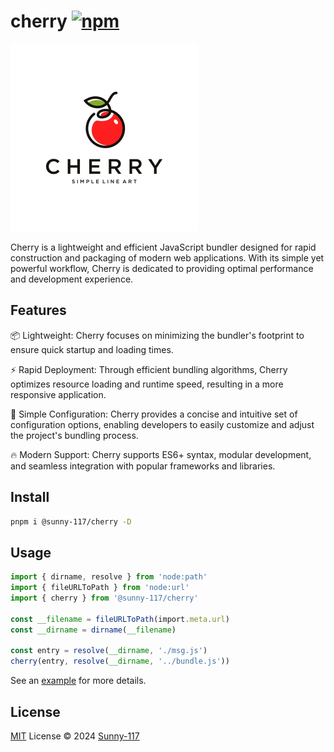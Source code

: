 # cherry [![npm](https://img.shields.io/npm/v/@sunny-117/cherry.svg)](https://npmjs.com/package/@sunny-117/cherry)

<img src="./assets/logo.webp" width="300">

Cherry is a lightweight and efficient JavaScript bundler designed for rapid construction and packaging of modern web applications. With its simple yet powerful workflow, Cherry is dedicated to providing optimal performance and development experience.

## Features

📦️ Lightweight: Cherry focuses on minimizing the bundler's footprint to ensure quick startup and loading times.

⚡️ Rapid Deployment: Through efficient bundling algorithms, Cherry optimizes resource loading and runtime speed, resulting in a more responsive application.

🔧 Simple Configuration: Cherry provides a concise and intuitive set of configuration options, enabling developers to easily customize and adjust the project's bundling process.

🔥 Modern Support: Cherry supports ES6+ syntax, modular development, and seamless integration with popular frameworks and libraries.

## Install

```bash
pnpm i @sunny-117/cherry -D
```

## Usage

```ts
import { dirname, resolve } from 'node:path'
import { fileURLToPath } from 'node:url'
import { cherry } from '@sunny-117/cherry'

const __filename = fileURLToPath(import.meta.url)
const __dirname = dirname(__filename)

const entry = resolve(__dirname, './msg.js')
cherry(entry, resolve(__dirname, '../bundle.js'))
```

See an [example](https://github.com/Sunny-117/cherry/blob/main/playground/src/index.js) for more details.

## License

[MIT](./LICENSE) License © 2024 [Sunny-117](https://github.com/sunny-117)
